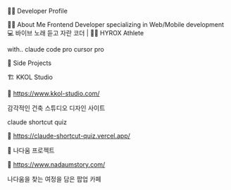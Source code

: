 👨‍💻 Developer Profile

🙋‍♂️ About Me
Frontend Developer specializing in Web/Mobile development
💻 바이브 노래 듣고 자란 코더 | 🏃‍♂️ HYROX Athlete

with..
claude code pro
cursor pro

🚀 Side Projects

🏗️ KKOL Studio

🔗 https://www.kkol-studio.com/

감각적인 건축 스튜디오 디자인 사이트

claude shortcut quiz

🔗 https://claude-shortcut-quiz.vercel.app/

💆 나다움 프로젝트

🔗 https://www.nadaumstory.com/

나다움을 찾는 여정을 담은 팝업 카페

